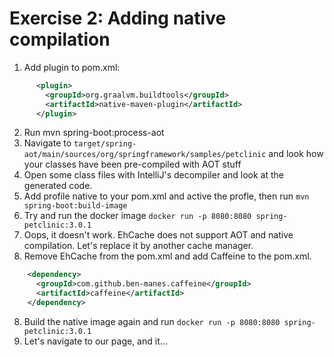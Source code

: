 # Exercise 2: Adding native compilation
1. Add plugin to pom.xml:
```xml
      <plugin>
        <groupId>org.graalvm.buildtools</groupId>
        <artifactId>native-maven-plugin</artifactId>
      </plugin>
```
2. Run mvn spring-boot:process-aot
3. Navigate to `target/spring-aot/main/sources/org/springframework/samples/petclinic` and look how your classes have been pre-compiled with AOT stuff
4. Open some class files with IntelliJ's decompiler and look at the generated code.
5. Add profile native to your pom.xml and active the profle, then run `mvn spring-boot:build-image` 
5. Try and run the docker image `docker run -p 8080:8080 spring-petclinic:3.0.1`
6. Oops, it doesn't work. EhCache does not support AOT and native compilation. Let's replace it by another cache manager.
7. Remove EhCache from the pom.xml and add Caffeine to the pom.xml.
```xml
    <dependency>
      <groupId>com.github.ben-manes.caffeine</groupId>
      <artifactId>caffeine</artifactId>
    </dependency>
```
8. Build the native image again and run `docker run -p 8080:8080 spring-petclinic:3.0.1`
9. Let's navigate to our page, and it... 
